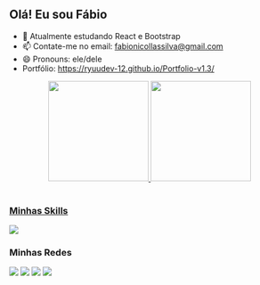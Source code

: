 ## Olá! Eu sou Fábio

<!-- - 🔭 Atualmente estudo Front-end -->
- 🌱 Atualmente estudando React e Bootstrap
- 📫 Contate-me no email: fabionicollassilva@gmail.com
- 😄 Pronouns: ele/dele
- Portfólio: https://ryuudev-12.github.io/Portfolio-v1.3/

<div align="center">
  <a href="https://github.com/RyuuDev-12">
  <img height="180em" src="https://github-readme-stats.vercel.app/api?username=RyuuDev-12&show_icons=true&theme=dark&include_all_commits=false&count_private=true"/>
  <img height="180em" src="https://github-readme-stats.vercel.app/api/top-langs/?username=RyuuDev-12&layout=compact&langs_count=7&theme=dark"/>
</div>
<div style="display: inline_block"><br>

### Minhas Skills

<p>
  <a href="https://skillicons.dev">
  <img src="https://skillicons.dev/icons?i=git,react,javascript,css,html,mysql" />
  </a>
</p>

### Minhas Redes
 
<div> 
  <a href="https://www.youtube.com/channel/UCRsSNEfaKEEksluG5L0d8zw" target="_blank"><img src="https://img.shields.io/badge/YouTube-FF0000?style=for-the-badge&logo=youtube&logoColor=white" target="_blank"></a>
  <a href="https://instagram.com/fabaovela" target="_blank"><img src="https://img.shields.io/badge/-Instagram-%23E4405F?style=for-the-badge&logo=instagram&logoColor=white" target="_blank"></a>
  <a href="https://www.linkedin.com/in/f%C3%A1bio-nicollas-silva-de-sousa-25b986236" target="_blank"><img src="https://img.shields.io/badge/-Linkedin-%23303057?style=for-the-badge&logo=linkedin&logoColor=white" target="_blank"></a>
  <a href = "mailto:fabionicollassilva@gmail.com"><img src="https://img.shields.io/badge/-Gmail-%23333?style=for-the-badge&logo=gmail&logoColor=white" target="_blank"></a>
</div>
